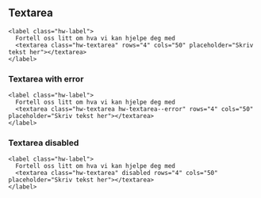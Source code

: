 ## Textarea

```html|plain,light
<label class="hw-label">
  Fortell oss litt om hva vi kan hjelpe deg med
  <textarea class="hw-textarea" rows="4" cols="50" placeholder="Skriv tekst her"></textarea>
</label>
```





### Textarea with error

```html|plain,light
<label class="hw-label">
  Fortell oss litt om hva vi kan hjelpe deg med
  <textarea class="hw-textarea hw-textarea--error" rows="4" cols="50" placeholder="Skriv tekst her"></textarea>
</label>
```




### Textarea disabled

```html|plain,light
<label class="hw-label">
  Fortell oss litt om hva vi kan hjelpe deg med
  <textarea class="hw-textarea" disabled rows="4" cols="50" placeholder="Skriv tekst her"></textarea>
</label>
```
